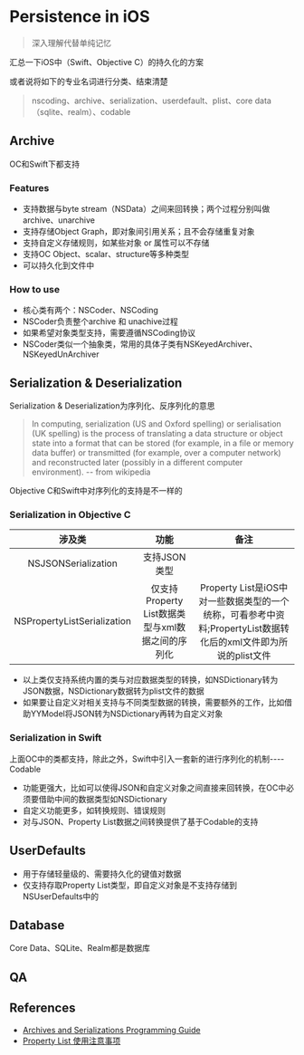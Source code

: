 # Persistence in iOS

> 深入理解代替单纯记忆

汇总一下iOS中（Swift、Objective C）的持久化的方案

或者说将如下的专业名词进行分类、结束清楚

> nscoding、archive、serialization、userdefault、plist、core data（sqlite、realm）、codable

## Archive

OC和Swift下都支持

### Features
- 支持数据与byte stream（NSData）之间来回转换；两个过程分别叫做archive、unarchive
- 支持存储Object Graph，即对象间引用关系；且不会存储重复对象
- 支持自定义存储规则，如某些对象 or 属性可以不存储
- 支持OC Object、scalar、structure等多种类型
- 可以持久化到文件中

### How to use
- 核心类有两个：NSCoder、NSCoding
- NSCoder负责整个archive 和 unachive过程
- 如果希望对象类型支持，需要遵循NSCoding协议
- NSCoder类似一个抽象类，常用的具体子类有NSKeyedArchiver、NSKeyedUnArchiver

## Serialization & Deserialization

Serialization & Deserialization为序列化、反序列化的意思

> In computing, serialization (US and Oxford spelling) or serialisation (UK spelling) is the process of translating a data structure or object state into a format that can be stored (for example, in a file or memory data buffer) or transmitted (for example, over a computer network) and reconstructed later (possibly in a different computer environment).  -- from wikipedia

Objective C和Swift中对序列化的支持是不一样的

### Serialization in Objective C
|涉及类|功能|备注|
|:-:|:-:|:-:|
| NSJSONSerialization |支持JSON类型||
| NSPropertyListSerialization |仅支持Property List数据类型与xml数据之间的序列化|Property List是iOS中对一些数据类型的一个统称，可看参考中资料;PropertyList数据转化后的xml文件即为所说的plist文件|

- 以上类仅支持系统内置的类与对应数据类型的转换，如NSDictionary转为JSON数据，NSDictionary数据转为plist文件的数据
- 如果要让自定义对相关支持与不同类型数据的转换，需要额外的工作，比如借助YYModel将JSON转为NSDictionary再转为自定义对象

### Serialization in Swift

上面OC中的类都支持，除此之外，Swift中引入一套新的进行序列化的机制----Codable

- 功能更强大，比如可以使得JSON和自定义对象之间直接来回转换，在OC中必须要借助中间的数据类型如NSDictionary
- 自定义功能更多，如转换规则、错误规则
- 对与JSON、Property List数据之间转换提供了基于Codable的支持

## UserDefaults

- 用于存储轻量级的、需要持久化的键值对数据
- 仅支持存取Property List类型，即自定义对象是不支持存储到NSUserDefaults中的

## Database
Core Data、SQLite、Realm都是数据库

## QA

## References
- [Archives and Serializations Programming Guide](https://developer.apple.com/library/archive/documentation/Cocoa/Conceptual/Archiving/Archiving.html)
- [Property List 使用注意事项](https://juejin.cn/post/6844903992166711304)
